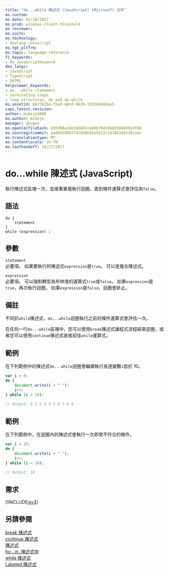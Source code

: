 ```yaml
---
title: "do...while 陳述式 (JavaScript) |Microsoft 文件"
ms.custom: 
ms.date: 01/18/2017
ms.prod: windows-client-threshold
ms.reviewer: 
ms.suite: 
ms.technology:
- devlang-javascript
ms.tgt_pltfrm: 
ms.topic: language-reference
f1_keywords:
- do_JavaScriptKeyword
dev_langs:
- JavaScript
- TypeScript
- DHTML
helpviewer_keywords:
- do...while statement
- terminating loops
- loop structures, do and do-while
ms.assetid: 8b7782ba-fbad-48cd-9639-193566da6ae5
caps.latest.revision: 
author: mikejo5000
ms.author: mikejo
manager: ghogen
ms.openlocfilehash: 895d98a3de3a6691ce60bf0456bb838403619f88
ms.sourcegitcommit: aadb9588877418b8b55a5612c1d3842d4520ca4c
ms.translationtype: MT
ms.contentlocale: zh-TW
ms.lasthandoff: 10/27/2017
---
```

# <a name="dowhile-statement-javascript"></a>do...while 陳述式 (JavaScript)
執行陳述式區塊一次，並接著重複執行迴圈，直到條件運算式會評估為`false`。  
  
## <a name="syntax"></a>語法  
  
```  
do {  
    statement  
}  
while (expression) ;   
```  
  
## <a name="parameters"></a>參數  
 `statement`  
 必要項。 如果要執行的陳述式`expression`是`true`。 可以是複合陳述式。  
  
 `expression`  
 必要項。 可以強制轉型為布林值的運算式`true`或`false`。 如果`expression`是`true`，再次執行迴圈。 如果`expression`是`false`，迴圈會終止。  
  
## <a name="remarks"></a>備註  
 不同於`while`陳述式，`do...while`迴圈執行之前的條件運算式會評估一次。  
  
 在任何一行`do...while`區塊中，您可以使用`break`陳述式讓程式流程結束迴圈，或者您可以使用`continue`陳述式直接前往`while`運算式。  
  
## <a name="example"></a>範例  
 在下列範例中的陳述式`do...while`迴圈會繼續執行長達變數`i`低於 10。  
  
```JavaScript  
var i = 0;  
do {  
    document.write(i + " ");  
    i++;  
} while (i < 10);  
  
// Output: 0 1 2 3 4 5 6 7 8 9   
```  
  
## <a name="example"></a>範例  
 在下列範例中，在迴圈內的陳述式會執行一次即使不符合的條件。  
  
```JavaScript  
var i = 10;  
do {  
    document.write(i + " ");  
    i++;  
} while (i < 10);  
  
// Output: 10  
```  
  
## <a name="requirements"></a>需求  
 [!INCLUDE[jsv3](../../javascript/reference/includes/jsv3-md.md)]  
  
## <a name="see-also"></a>另請參閱  
 [break 陳述式](../../javascript/reference/break-statement-javascript.md)   
 [continue 陳述式](../../javascript/reference/continue-statement-javascript.md)   
 [陳述式](../../javascript/reference/for-statement-javascript.md)   
 [for...in..陳述式中](../../javascript/reference/for-dot-dot-dot-in-statement-javascript.md)   
 [while 陳述式](../../javascript/reference/while-statement-javascript.md)   
 [Labeled 陳述式](../../javascript/reference/labeled-statement-javascript.md)